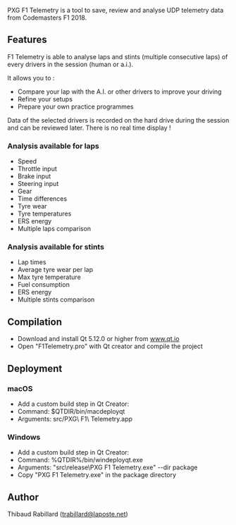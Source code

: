 
PXG F1 Telemetry is a tool to save, review and analyse UDP telemetry data from Codemasters F1 2018.

## Features

F1 Telemetry is able to analyse laps and stints (multiple consecutive laps) of every drivers in the session (human or a.i.).

It allows you to :

- Compare your lap with the A.I. or other drivers to improve your driving
- Refine your setups
- Prepare your own practice programmes 


Data of the selected drivers is recorded on the hard drive during the session and can be reviewed later. There is no real time display !

### Analysis available for laps

- Speed
- Throttle input
- Brake input
- Steering input
- Gear
- Time differences
- Tyre wear
- Tyre temperatures
- ERS energy
- Multiple laps comparison

### Analysis available for stints

- Lap times
- Average tyre wear per lap
- Max tyre temperature
- Fuel consumption
- ERS energy
- Multiple stints comparison


## Compilation

- Download and install Qt 5.12.0 or higher from www.qt.io
- Open "F1Telemetry.pro" with Qt creator and compile the project


## Deployment

### macOS
- Add a custom build step in Qt Creator:
 - Command: $QTDIR/bin/macdeployqt
 - Arguments: src/PXG\ F1\ Telemetry.app 
  
### Windows
- Add a custom build step in Qt Creator:
 - Command: %QTDIR%/bin/windeployqt.exe
 - Arguments: "src\release\PXG F1 Telemetry.exe" --dir package
- Copy "PXG F1 Telemetry.exe" in the package directory

## Author
Thibaud Rabillard (trabillard@laposte.net)
